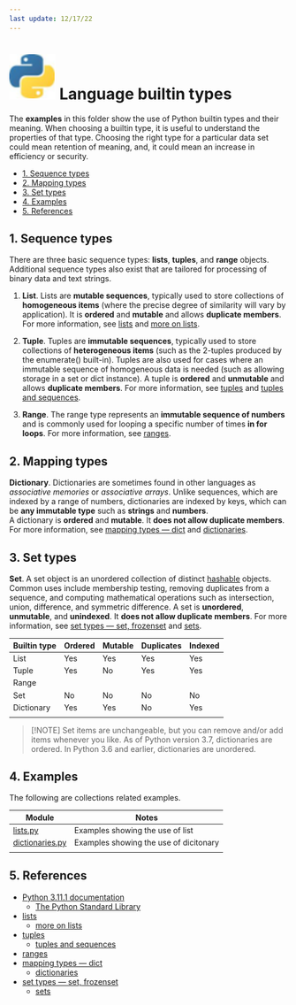 ```yaml
---
last update: 12/17/22
---
```


# ![python-icon](../../media/icons/python-icon.svg) Language builtin types

The **examples** in this folder show the use of Python builtin types and their meaning. 
When choosing a builtin type, it is useful to understand the properties of
that type.  Choosing the right type for a particular data set could mean
retention of meaning, and, it could mean an increase in efficiency or security.

- [1. Sequence types](#1-sequence-types)
- [2. Mapping types](#2-mapping-types)
- [3. Set types](#3-set-types)
- [4. Examples](#4-examples)
- [5. References](#5-references)


## 1. Sequence types

There are three basic sequence types: **lists**, **tuples**, and **range** objects.
Additional sequence types also exist that are tailored for processing of binary
data and text strings.

1. **List**. Lists are **mutable sequences**, typically used to store
collections of **homogeneous items** (where the precise degree of similarity
will vary by application). It is **ordered** and **mutable** and allows
**duplicate members**. For more information, see
[lists](https://docs.python.org/3/library/stdtypes.html#lists) and [more on
lists](https://docs.python.org/3/tutorial/datastructures.html?highlight=comprehension#more-on-lists).

1. **Tuple**. Tuples are **immutable sequences**, typically used to store
collections of **heterogeneous items** (such as the 2-tuples produced by the
enumerate() built-in). Tuples are also used for cases where an immutable
sequence of homogeneous data is needed (such as allowing storage in a set or
dict instance). A tuple is **ordered** and **unmutable** and allows **duplicate
members**. For more information, see
[tuples](https://docs.python.org/3/library/stdtypes.html#tuples) and [tuples and
sequences](https://docs.python.org/3/tutorial/datastructures.html?highlight=comprehension#tuples-and-sequences).

1. **Range**.  The range type represents an **immutable sequence of numbers** and
is commonly used for looping a specific number of times **in for loops**.  For
more information, see
[ranges](https://docs.python.org/3/library/stdtypes.html#ranges).

## 2. Mapping types

**Dictionary**. Dictionaries are sometimes found in other languages as
_associative memories_ or _associative arrays_. Unlike sequences, which are
indexed by a range of numbers, dictionaries are indexed by keys, which can be
**any immutable type** such as **strings** and **numbers**.  
A dictionary is **ordered** and **mutable**. It **does not allow duplicate
members**. For more information, see [mapping types —
dict](https://docs.python.org/3/library/stdtypes.html#mapping-types-dict) and
[dictionaries](https://docs.python.org/3/tutorial/datastructures.html?highlight=comprehension#dictionaries).

## 3. Set types

**Set**. A set object is an unordered collection of distinct
[hashable](../../documentation/glossary.md#hashable) objects.  Common uses
include membership testing, removing duplicates from a sequence, and computing
mathematical operations such as intersection, union, difference, and symmetric
difference.  A set is **unordered**, **unmutable**, and **unindexed**. It **does
not allow duplicate members**. For more information, see [set types — set,
frozenset](https://docs.python.org/3/library/stdtypes.html#set-types-set-frozenset)
and
[sets](https://docs.python.org/3/tutorial/datastructures.html?highlight=comprehension#sets). 

|Builtin type      |Ordered|Mutable   |Duplicates|Indexed|
|------------------|-------|----------|----------|-------|
|List              | Yes   | Yes      | Yes      | Yes   |
|Tuple             | Yes   | No       | Yes      | Yes   |
|Range             |       |          |          |       |
|Set               | No    | No       | No       | No    |
|Dictionary        | Yes   | Yes      | No       | Yes   |
||||||


> [!NOTE] Set items are unchangeable, but you can remove and/or add items
> whenever you like.  As of Python version 3.7, dictionaries are ordered. In
> Python 3.6 and earlier, dictionaries are unordered.

## 4. Examples 

The following are collections related examples.

|Module                                      |Notes                                 |  
|--------------------------------------------|--------------------------------------|
| [lists.py](lists.py)                       |Examples showing the use of list      | 
| [dictionaries.py](dictionaries.py)         |Examples showing the use of dicitonary| 
|                                            |                                      |

## 5. References

- [Python 3.11.1 documentation](https://docs.python.org/3/)
  - [The Python Standard Library](https://docs.python.org/3/library/index.html#the-python-standard-library)
- [lists](https://docs.python.org/3/library/stdtypes.html#lists)
  - [more on lists](https://docs.python.org/3/tutorial/datastructures.html?highlight=comprehension#more-on-lists)
- [tuples](https://docs.python.org/3/library/stdtypes.html#tuples)
  - [tuples and sequences](https://docs.python.org/3/tutorial/datastructures.html?highlight=comprehension#tuples-and-sequences)
- [ranges](https://docs.python.org/3/library/stdtypes.html#ranges)
- [mapping types — dict](https://docs.python.org/3/library/stdtypes.html#mapping-types-dict)
  - [dictionaries](https://docs.python.org/3/tutorial/datastructures.html?highlight=comprehension#dictionaries)
- [set types — set, frozenset](https://docs.python.org/3/library/stdtypes.html#set-types-set-frozenset)
  - [sets](https://docs.python.org/3/tutorial/datastructures.html?highlight=comprehension#sets)
